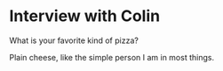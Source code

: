 # Interview with Colin

What is your favorite kind of pizza?

Plain cheese, like the simple person I am in most things.
